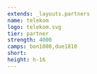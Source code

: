 ```yaml
---
extends: _layouts.partners
name: telekom
logo: telekom.svg
tier: partner
strength: 4000
camps: bon1808,due1810
short:
height: h-16
---
```


